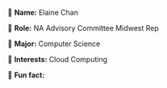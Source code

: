 👋 **Name:** Elaine Chan

🔎 **Role:** NA Advisory Committee Midwest Rep

📖 **Major:** Computer Science

🧐 **Interests:** Cloud Computing

🤯 **Fun fact:** 
